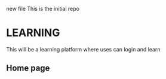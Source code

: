 new file
This is the initial repo
# LEARNING
This will be a learning platform where uses can login and learn
## Home page
